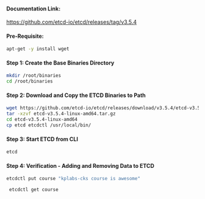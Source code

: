 #### Documentation Link:

https://github.com/etcd-io/etcd/releases/tag/v3.5.4

#### Pre-Requisite:
```sh
apt-get -y install wget
```
#### Step 1: Create the Base Binaries Directory

```sh
mkdir /root/binaries
cd /root/binaries
```
#### Step 2: Download and Copy the ETCD Binaries to Path
```sh
wget https://github.com/etcd-io/etcd/releases/download/v3.5.4/etcd-v3.5.4-linux-amd64.tar.gz
tar -xzvf etcd-v3.5.4-linux-amd64.tar.gz
cd etcd-v3.5.4-linux-amd64
cp etcd etcdctl /usr/local/bin/
```
#### Step 3: Start ETCD from CLI
```sh
etcd
```

#### Step 4: Verification - Adding and Removing Data to ETCD
```sh
etcdctl put course "kplabs-cks course is awesome"
```
```sh
 etcdctl get course
 ```
